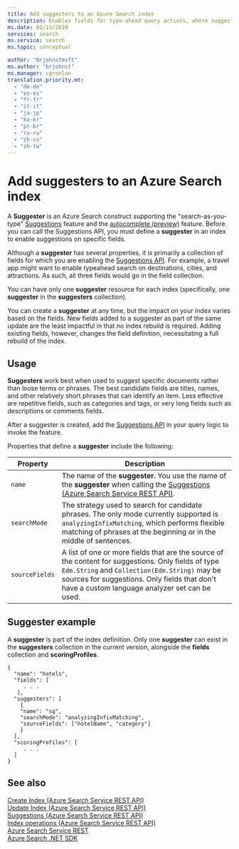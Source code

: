 ```yaml
---
title: Add suggesters to an Azure Search index
description: Enables fields for type-ahead query actions, where suggested queries are composed of text from fields in an Azure Search index.
ms.date: 02/13/2019
services: search
ms.service: search
ms.topic: conceptual

author: "Brjohnstmsft"
ms.author: "brjohnst"
ms.manager: cgronlun
translation.priority.mt:
  - "de-de"
  - "es-es"
  - "fr-fr"
  - "it-it"
  - "ja-jp"
  - "ko-kr"
  - "pt-br"
  - "ru-ru"
  - "zh-cn"
  - "zh-tw"
---
```

# Add suggesters to an Azure Search index

A **Suggester** is an Azure Search construct supporting the "search-as-you-type" [Suggestions](https://docs.microsoft.com/rest/api/searchservice/suggestions) feature and the [autocomplete (preview)](search-autocomplete-tutorial.md) feature. Before you can call the Suggestions API, you must define a **suggester** in an index to enable suggestions on specific fields.

Although a **suggester** has several properties, it is primarily a collection of fields for which you are enabling the [Suggestions API](https://docs.microsoft.com/rest/api/searchservice/suggestions). For example, a travel app might want to enable typeahead search on destinations, cities, and attractions. As such, all three fields would go in the field collection.

You can have only one **suggester** resource for each index (specifically, one **suggester** in the **suggesters** collection).

You can create a **suggester** at any time, but the impact on your index varies based on the fields. New fields added to a suggester as part of the same update are the least impactful in that no index rebuild is required. Adding existing fields, however, changes the field definition, necessitating a full rebuild of the index.

## Usage 

 **Suggesters** work best when used to suggest specific documents rather than loose terms or phrases. The best candidate fields are titles, names, and other relatively short phrases that can identify an item. Less effective are repetitive fields, such as categories and tags, or very long fields such as descriptions or comments fields.  

After a suggester is created, add the [Suggestions API](https://docs.microsoft.com/rest/api/searchservice/suggestions) in your query logic to invoke the feature.  

Properties that define a **suggester** include the following:  

|Property|Description|  
|--------------|-----------------|  
|`name`|The name of the **suggester**. You use the name of the **suggester** when calling the [Suggestions &#40;Azure Search Service REST API&#41;](https://docs.microsoft.com/rest/api/searchservice/suggestions).|  
|`searchMode`|The strategy used to search for candidate phrases. The only mode currently supported is `analyzingInfixMatching`, which performs flexible matching of phrases at the beginning or in the middle of sentences.|  
|`sourceFields`|A list of one or more fields that are the source of the content for suggestions. Only fields of type `Edm.String` and `Collection(Edm.String)` may be sources for suggestions. Only fields that don't have a custom language analyzer set can be used. |  

## Suggester example  
 A **suggester** is part of the index definition. Only one **suggester** can exist in the **suggesters** collection in the current version, alongside the **fields** collection and **scoringProfiles**.  

```  
{  
  "name": "hotels",  
  "fields": [  
     . . .   
   ],  
  "suggesters": [  
    {  
    "name": "sg",  
    "searchMode": "analyzingInfixMatching",  
    "sourceFields": ["hotelName", "category"]  
    }  
  ],  
  "scoringProfiles": [  
     . . .   
  ]  
}  

```  

## See also  
 [Create Index &#40;Azure Search Service REST API&#41;](https://docs.microsoft.com/rest/api/searchservice/create-index)   
 [Update Index &#40;Azure Search Service REST API&#41;](https://docs.microsoft.com/rest/api/searchservice/update-index)   
 [Suggestions &#40;Azure Search Service REST API&#41;](https://docs.microsoft.com/rest/api/searchservice/suggestions)   
 [Index operations &#40;Azure Search Service REST API&#41;](https://docs.microsoft.com/rest/api/searchservice/index-operations)   
 [Azure Search Service REST](https://docs.microsoft.com/rest/api/searchservice/)   
 [Azure Search .NET SDK](https://docs.microsoft.com/dotnet/api/overview/azure/search?view=azure-dotnet)  
